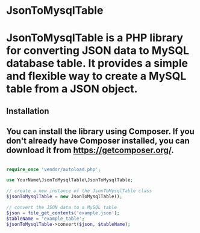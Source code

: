 # JsonToMysqlTable
# JsonToMysqlTable is a PHP library for converting JSON data to MySQL database table. It provides a simple and flexible way to create a MySQL table from a JSON object.

## Installation
## You can install the library using Composer. If you don't already have Composer installed, you can download it from https://getcomposer.org/.


```php

require_once 'vendor/autoload.php';

use YourName\JsonToMysqlTable\JsonToMysqlTable;

// create a new instance of the JsonToMysqlTable class
$jsonToMysqlTable = new JsonToMysqlTable();

// convert the JSON data to a MySQL table
$json = file_get_contents('example.json');
$tableName = 'example_table';
$jsonToMysqlTable->convert($json, $tableName);

